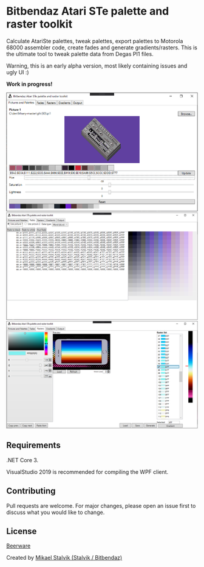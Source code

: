 # Bitbendaz Atari STe palette and raster toolkit
Calculate AtariSte palettes, tweak palettes, export palettes to Motorola 68000 assembler code, create fades and generate gradients/rasters.
This is the ultimate tool to tweak palette data from Degas PI1 files.

Warning, this is an early alpha version, most likely containing issues and ugly UI :)

**Work in progress!**

![](screen1.png)
![](screen2.png)
![](screen3.png)

## Requirements
.NET Core 3.

VisualStudio 2019 is recommended for compiling the WPF client.

## Contributing
Pull requests are welcome. For major changes, please open an issue first to discuss what you would like to change.

## License
[Beerware](https://en.wikipedia.org/wiki/Beerware)


Created by [Mikael Stalvik (Stalvik / Bitbendaz)](https://demozoo.org/sceners/27448/)

